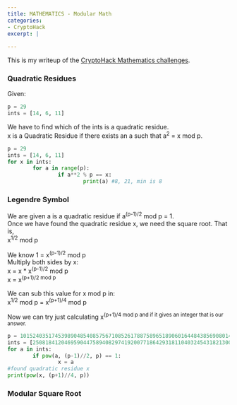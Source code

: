 ```yaml
---
title: MATHEMATICS - Modular Math
categories:
- CryptoHack
excerpt: |
  
---
```


This is my writeup of the [CryptoHack Mathematics challenges](https://cryptohack.org/challenges/maths/).

### Quadratic Residues

Given:
```python
p = 29
ints = [14, 6, 11]
```

We have to find which of the ints is a quadratic residue. <br>
x is a Quadratic Residue if there exists an a such that a<sup>2</sup> = x mod p.

```python
p = 29
ints = [14, 6, 11]
for x in ints:
        for a in range(p):
                if a**2 % p == x:
                        print(a) #8, 21, min is 8
```

### Legendre Symbol

We are given a is a quadratic residue if a<sup>(p-1)/2</sup> mod p = 1. <br>
Once we have found the quadratic residue x, we need the square root. That is, <br>
x<sup>1/2</sup> mod p <br>

We know 1 = x<sup>(p-1)/2</sup> mod p <br>
Multiply both sides by x: <br>
x = x * x<sup>(p-1)/2</sup> mod p <br>
x = x<sup>(p+1)/2 mod p <br>
  
We can sub this value for x mod p in: <br>
x<sup>1/2</sup> mod p = x<sup>(p+1)/4</sup> mod p

Now we can try just calculating x<sup>(p+1)/4 mod p and if it gives an integer that is our answer. 
```python
p = 101524035174539890485408575671085261788758965189060164484385690801466167356667036677932998889725476582421738788500738738503134356158197247473850273565349249573867251280253564698939768700489401960767007716413932851838937641880157263>
ints = [25081841204695904475894082974192007718642931811040324543182130088804239047149283334700530600468528298920930150221871666297194395061462592781551275161695411167049544771049769000895119729307495913024360169904315078028798025169985>
for a in ints:
        if pow(a, (p-1)//2, p) == 1:
                x = a
#found quadratic residue x
print(pow(x, (p+1)//4, p))
```

### Modular Square Root
